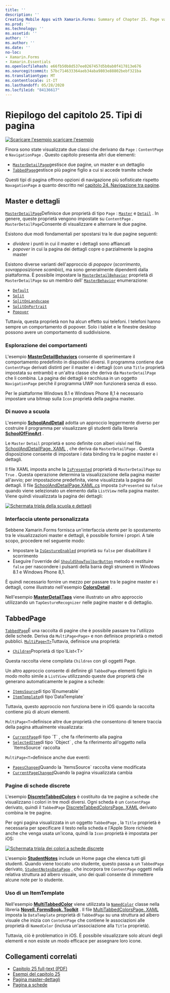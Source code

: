 ```yaml
---
title: ''
description: ''
Creating Mobile Apps with Xamarin.Forms: Summary of Chapter 25. Page varieties''
ms.prod: ''
ms.technology: ''
ms.assetid: ''
author: ''
ms.author: ''
ms.date: ''
no-loc:
- Xamarin.Forms
- Xamarin.Essentials
ms.openlocfilehash: e66fb50b8d537ee0267457d5b0ab0f417813e676
ms.sourcegitcommit: 57bc714633364aeb34aba9803e88802bebf321ba
ms.translationtype: MT
ms.contentlocale: it-IT
ms.lasthandoff: 05/28/2020
ms.locfileid: "84136617"
---
```

# <a name="summary-of-chapter-25-page-varieties"></a>Riepilogo del capitolo 25. Tipi di pagina

[![Scaricare ](~/media/shared/download.png) l'esempio scaricare l'esempio](https://github.com/xamarin/xamarin-forms-book-samples/tree/master/Chapter25)

Finora sono state visualizzate due classi che derivano da `Page` : `ContentPage` e `NavigationPage` . Questo capitolo presenta altri due elementi:

- [`MasterDetailPage`](xref:Xamarin.Forms.MasterDetailPage)gestisce due pagine, un master e un dettaglio
- [`TabbedPage`](xref:Xamarin.Forms.TabbedPage)gestisce più pagine figlio a cui si accede tramite schede

Questi tipi di pagina offrono opzioni di navigazione più sofisticate rispetto `NavagationPage` a quanto descritto nel [capitolo 24. Navigazione tra pagine](~/xamarin-forms/creating-mobile-apps-xamarin-forms/summaries/chapter24.md).

## <a name="master-and-detail"></a>Master e dettagli

[`MasterDetailPage`](xref:Xamarin.Forms.MasterDetailPage)Definisce due proprietà di tipo `Page` : [`Master`](xref:Xamarin.Forms.MasterDetailPage.Master) e [`Detail`](xref:Xamarin.Forms.MasterDetailPage.Detail) . In genere, queste proprietà vengono impostate su `ContentPage` . `MasterDetailPage`Consente di visualizzare e alternare le due pagine.

Esistono due modi fondamentali per spostarsi tra le due pagine seguenti:

- *dividere* i punti in cui il master e i dettagli sono affiancati
- *popover* in cui la pagina dei dettagli copre o parzialmente la pagina master

Esistono diverse varianti dell'approccio di *popopov* (*scorrimento*, *sovrapposizione*e *scambio*), ma sono generalmente dipendenti dalla piattaforma. È possibile impostare la [`MasterDetailBehavior`](xref:Xamarin.Forms.MasterDetailPage.MasterBehavior) proprietà di `MasterDetailPage` su un membro dell' [`MasterBehavior`](xref:Xamarin.Forms.MasterBehavior) enumerazione:

- [`Default`](xref:Xamarin.Forms.MasterBehavior.Default)
- [`Split`](xref:Xamarin.Forms.MasterBehavior.Split)
- [`SplitOnLandscape`](xref:Xamarin.Forms.MasterBehavior.SplitOnLandscape)
- [`SplitOnPortrait`](xref:Xamarin.Forms.MasterBehavior.SplitOnPortrait)
- [`Popover`](xref:Xamarin.Forms.MasterBehavior.Popover)

Tuttavia, questa proprietà non ha alcun effetto sui telefoni. I telefoni hanno sempre un comportamento di popover. Solo i tablet e le finestre desktop possono avere un comportamento di suddivisione.

### <a name="exploring-the-behaviors"></a>Esplorazione dei comportamenti

L'esempio [**MasterDetailBehaviors**](https://github.com/xamarin/xamarin-forms-book-samples/tree/master/Chapter25/MasterDetailBehaviors) consente di sperimentare il comportamento predefinito in dispositivi diversi. Il programma contiene due `ContentPage` derivati distinti per il master e i dettagli (con una `Title` proprietà impostata su entrambi) e un'altra classe che deriva da `MasterDetailPage` che li combina. La pagina dei dettagli è racchiusa in un oggetto `NavigationPage` perché il programma UWP non funzionerà senza di esso.

Per le piattaforme Windows 8.1 e Windows Phone 8,1 è necessario impostare una bitmap sulla `Icon` proprietà della pagina master.

### <a name="back-to-school"></a>Di nuovo a scuola

L'esempio [**SchoolAndDetail**](https://github.com/xamarin/xamarin-forms-book-samples/tree/master/Chapter25/SchoolAndDetail) adotta un approccio leggermente diverso per costruire il programma per visualizzare gli studenti dalla libreria [**SchoolOfFineArt**](https://github.com/xamarin/xamarin-forms-book-samples/tree/master/Libraries/SchoolOfFineArt) .

Le `Master` `Detail` proprietà e sono definite con alberi visivi nel file [SchoolAndDetailPage. XAML](https://github.com/xamarin/xamarin-forms-book-samples/blob/master/Chapter25/SchoolAndDetail/SchoolAndDetail/SchoolAndDetail/SchoolAndDetailPage.xaml) , che deriva da `MasterDetailPage` . Questa disposizione consente di impostare i data binding tra le pagine master e i dettagli.

Il file XAML imposta anche la [`IsPresented`](xref:Xamarin.Forms.MasterDetailPage.IsPresented) proprietà di `MasterDetailPage` su `True` . Questa operazione determina la visualizzazione della pagina master all'avvio; per impostazione predefinita, viene visualizzata la pagina dei dettagli. Il file [SchoolAndDetailPage.XAML.cs](https://github.com/xamarin/xamarin-forms-book-samples/blob/master/Chapter25/SchoolAndDetail/SchoolAndDetail/SchoolAndDetail/SchoolAndDetailPage.xaml.cs) imposta `IsPresented` su `false` quando viene selezionato un elemento dalla `ListView` nella pagina master. Viene quindi visualizzata la pagina dei dettagli:

[![Schermata tripla della scuola e dettagli](images/ch25fg09-small.png "Pagina dei dettagli da un MasterDetailPage")](images/ch25fg09-large.png#lightbox "Pagina dei dettagli da un MasterDetailPage")

### <a name="your-own-user-interface"></a>Interfaccia utente personalizzata

Sebbene Xamarin.Forms fornisca un'interfaccia utente per lo spostamento tra le visualizzazioni master e dettagli, è possibile fornire i propri. A tale scopo, procedere nel seguente modo:

- Impostare la [`IsGestureEnabled`](xref:Xamarin.Forms.MasterDetailPage.IsGestureEnabled) proprietà su `false` per disabilitare il scorrimento
- Eseguire l'override del [`ShouldShowToolbarButton`](xref:Xamarin.Forms.MasterDetailPage.ShouldShowToolbarButton) metodo e restituire `false` per nascondere i pulsanti della barra degli strumenti in Windows 8.1 e Windows Phone 8,1.

È quindi necessario fornire un mezzo per passare tra le pagine master e i dettagli, come illustrato nell'esempio [**ColorsDetail**](https://github.com/xamarin/xamarin-forms-book-samples/tree/master/Chapter25/ColorsDetails) .

Nell'esempio [**MasterDetailTaps**](https://github.com/xamarin/xamarin-forms-book-samples/tree/master/Chapter25/MasterDetailTaps) viene illustrato un altro approccio utilizzando un `TapGestureRecognizer` nelle pagine master e di dettaglio.

## <a name="tabbedpage"></a>TabbedPage

[`TabbedPage`](xref:Xamarin.Forms.TabbedPage)È una raccolta di pagine che è possibile passare tra l'utilizzo delle schede. Deriva da `MultiPage<Page>` e non definisce proprietà o metodi pubblici. [`MultiPage<T>`](xref:Xamarin.Forms.MultiPage`1)Tuttavia, definisce una proprietà:

- [`Children`](xref:Xamarin.Forms.MultiPage`1.Children)Proprietà di tipo`IList<T>`

Questa raccolta viene compilata `Children` con gli oggetti Page.

Un altro approccio consente di definire gli `TabbedPage` elementi figlio in modo molto simile a `ListView` utilizzando queste due proprietà che generano automaticamente le pagine a schede:

- [`ItemsSource`](xref:Xamarin.Forms.MultiPage`1.ItemsSource)di tipo`IEnumerable`
- [`ItemTemplate`](xref:Xamarin.Forms.MultiPage`1.ItemTemplate)di tipo`DataTemplate`

Tuttavia, questo approccio non funziona bene in iOS quando la raccolta contiene più di alcuni elementi.

`MultiPage<T>`definisce altre due proprietà che consentono di tenere traccia della pagina attualmente visualizzata:

- [`CurrentPage`](xref:Xamarin.Forms.MultiPage`1.CurrentPage)di tipo `T` , che fa riferimento alla pagina
- [`SelectedItem`](xref:Xamarin.Forms.MultiPage`1.SelectedItem)di tipo `Object` , che fa riferimento all'oggetto nella `ItemsSource` raccolta

`MultiPage<T>`definisce anche due eventi:

- [`PagesChanged`](xref:Xamarin.Forms.MultiPage`1.PagesChanged)Quando la `ItemsSource` raccolta viene modificata
- [`CurrentPageChanged`](xref:Xamarin.Forms.MultiPage`1.CurrentPageChanged)Quando la pagina visualizzata cambia

### <a name="discrete-tab-pages"></a>Pagine di schede discrete

L'esempio [**DiscreteTabbedColors**](https://github.com/xamarin/xamarin-forms-book-samples/tree/master/Chapter25/DiscreteTabbedColors) è costituito da tre pagine a schede che visualizzano i colori in tre modi diversi. Ogni scheda è un `ContentPage` derivato, quindi il `TabbedPage` [DiscreteTabbedColorsPage. XAML](https://github.com/xamarin/xamarin-forms-book-samples/blob/master/Chapter25/DiscreteTabbedColors/DiscreteTabbedColors/DiscreteTabbedColors/DiscreteTabbedColorsPage.xaml) derivato combina le tre pagine.

Per ogni pagina visualizzata in un oggetto `TabbedPage` , la `Title` proprietà è necessaria per specificare il testo nella scheda e l'Apple Store richiede anche che venga usata un'icona, quindi la `Icon` proprietà è impostata per iOS:

[![Schermata tripla dei colori a schede discrete](images/ch25fg13-small.png "TabbedPage")](images/ch25fg13-large.png#lightbox "TabbedPage")

L'esempio [**StudentNotes**](https://github.com/xamarin/xamarin-forms-book-samples/tree/master/Chapter25/StudentNotes) include un Home page che elenca tutti gli studenti. Quando viene toccato uno studente, questo passa a un `TabbedPage` derivato, [`StudentNotesDataPage`](https://github.com/xamarin/xamarin-forms-book-samples/blob/master/Chapter25/StudentNotes/StudentNotes/StudentNotes/StudentNotesDataPage.xaml) , che incorpora tre `ContentPage` oggetti nella relativa struttura ad albero visuale, uno dei quali consente di immettere alcune note per lo studente.

### <a name="using-an-itemtemplate"></a>Uso di un ItemTemplate

Nell'esempio [**MultiTabbedColor**](https://github.com/xamarin/xamarin-forms-book-samples/tree/master/Chapter25/MultiTabbedColors) viene utilizzata la [`NamedColor`](https://github.com/xamarin/xamarin-forms-book-samples/blob/master/Libraries/Xamarin.FormsBook.Toolkit/Xamarin.FormsBook.Toolkit/NamedColor.cs) classe nella libreria [**Novell. FormsBook. Toolkit**](https://github.com/xamarin/xamarin-forms-book-samples/tree/master/Libraries/Xamarin.FormsBook.Toolkit) . Il file [MultiTabbedColorsPage. XAML](https://github.com/xamarin/xamarin-forms-book-samples/blob/master/Chapter25/MultiTabbedColors/MultiTabbedColors/MultiTabbedColors/MultiTabbedColorsPage.xaml) imposta la `DataTemplate` proprietà di `TabbedPage` su una struttura ad albero visuale che inizia con `ContentPage` che contiene le associazioni alle proprietà di `NamedColor` (inclusa un'associazione alla `Title` proprietà).

Tuttavia, ciò è problematico in iOS. È possibile visualizzare solo alcuni degli elementi e non esiste un modo efficace per assegnare loro icone.

## <a name="related-links"></a>Collegamenti correlati

- [Capitolo 25 full-text (PDF)](https://download.xamarin.com/developer/xamarin-forms-book/XamarinFormsBook-Ch25-Apr2016.pdf)
- [Esempi del capitolo 25](https://github.com/xamarin/xamarin-forms-book-samples/tree/master/Chapter25)
- [Pagina master-dettagli](~/xamarin-forms/app-fundamentals/navigation/master-detail-page.md)
- [Pagina a schede](~/xamarin-forms/app-fundamentals/navigation/tabbed-page.md)
